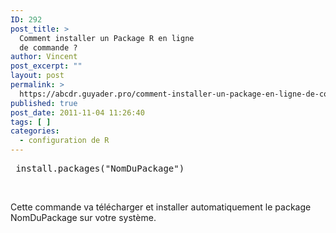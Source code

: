 ```yaml
---
ID: 292
post_title: >
  Comment installer un Package R en ligne
  de commande ?
author: Vincent
post_excerpt: ""
layout: post
permalink: >
  https://abcdr.guyader.pro/comment-installer-un-package-en-ligne-de-commande/
published: true
post_date: 2011-11-04 11:26:40
tags: [ ]
categories:
  - configuration de R
---
```

<pre lang="rsplus"> install.packages("NomDuPackage")</pre>  <br />
Cette commande va télécharger et installer automatiquement le package NomDuPackage sur votre système.

&nbsp;